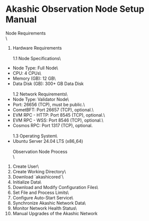 # Akashic Observation Node Setup Manual

Node Requirements\
\
1. Hardware Requirements\
\
1.1 Node Specifications\
- Node Type: Full Node\
- CPU: 4 CPUs\
- Memory (GB): 12 GB\
- Data Disk (GB): 300+ GB Data Disk\
\
1.2 Network Requirements\
- Node Type: Validator Node\
- Port: 26656 (TCP), must be public.\
- CometBFT: Port 26657 (TCP), optional.\
- EVM RPC - HTTP: Port 8545 (TCP), optional.\
- EVM RPC - WSS: Port 8546 (TCP), optional.\
- Cosmos RPC: Port 1317 (TCP), optional.\
\
1.3 Operating System\
- Ubuntu Server 24.04 LTS (x86_64)\
\
Observation Node Process\
\
1. Create User\
2. Create Working Directory\
3. Download \`akashicored\`\
4. Initialize Data\
5. Download and Modify Configuration Files\
6. Set File and Process Limits\
7. Configure Auto-Start Service\
8. Synchronize Akashic Network Data\
9. Monitor Network Health Status\
10. Manual Upgrades of the Akashic Network
